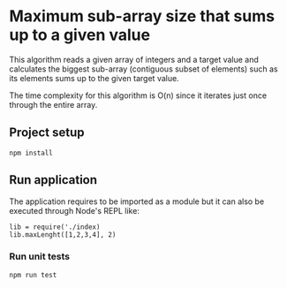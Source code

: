 # Maximum sub-array size that sums up to a given value

This algorithm reads a given array of integers and a target value and calculates the biggest sub-array (contiguous subset of elements) such as its elements sums up to the given target value.

The time complexity for this algorithm is O(n) since it iterates just once through the entire array.

## Project setup
```
npm install
```
## Run application
The application requires to be imported as a module but it can also be executed through Node's REPL like:

```node
lib = require('./index)
lib.maxLenght([1,2,3,4], 2)
```

### Run unit tests
```
npm run test
```
